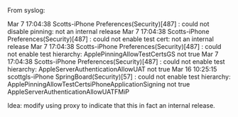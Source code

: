 From syslog:

Mar  7 17:04:38 Scotts-iPhone Preferences(Security)[487] <Notice>: could not disable pinning: not an internal release
Mar  7 17:04:38 Scotts-iPhone Preferences(Security)[487] <Notice>: could not enable test cert: not an internal release
Mar  7 17:04:38 Scotts-iPhone Preferences(Security)[487] <Notice>: could not enable test hierarchy: ApplePinningAllowTestCertsGS not true
Mar  7 17:04:38 Scotts-iPhone Preferences(Security)[487] <Notice>: could not enable test hierarchy: AppleServerAuthenticationAllowUAT not true
Mar 16 10:25:15 scottgls-iPhone SpringBoard(Security)[57] <Notice>: could not enable test hierarchy: ApplePinningAllowTestCertsiPhoneApplicationSigning not true
AppleServerAuthenticationAllowUATFMiP

Idea: modify using proxy to indicate that this in fact an internal release.
